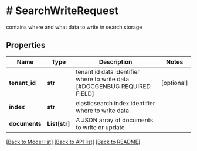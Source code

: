 # # SearchWriteRequest
contains where and what data to write in search storage

## Properties 


Name | Type | Description | Notes
------------ | ------------- | ------------- | -------------
**tenant_id**| **str** | tenant id data identifier where to write data [#DOCGENBUG REQUIRED FIELD]  | [optional]
**index**| **str** | elasticsearch index identifier where to write data  |
**documents**| **List[str]** | A JSON array of documents to write or update  |


[[Back to Model list]](../../README.md#models) [[Back to API list]](../../README.md#endpoints) [[Back to README]](../../README.md)

